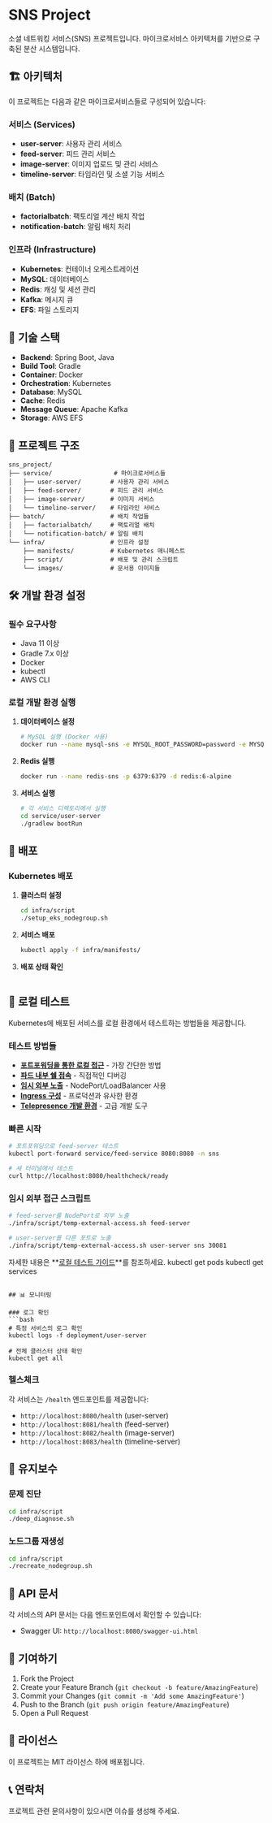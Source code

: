 # SNS Project

소셜 네트워킹 서비스(SNS) 프로젝트입니다. 마이크로서비스 아키텍처를 기반으로 구축된 분산 시스템입니다.

## 🏗️ 아키텍처

이 프로젝트는 다음과 같은 마이크로서비스들로 구성되어 있습니다:

### 서비스 (Services)
- **user-server**: 사용자 관리 서비스
- **feed-server**: 피드 관리 서비스  
- **image-server**: 이미지 업로드 및 관리 서비스
- **timeline-server**: 타임라인 및 소셜 기능 서비스

### 배치 (Batch)
- **factorialbatch**: 팩토리얼 계산 배치 작업
- **notification-batch**: 알림 배치 처리

### 인프라 (Infrastructure)
- **Kubernetes**: 컨테이너 오케스트레이션
- **MySQL**: 데이터베이스
- **Redis**: 캐싱 및 세션 관리
- **Kafka**: 메시지 큐
- **EFS**: 파일 스토리지

## 🚀 기술 스택

- **Backend**: Spring Boot, Java
- **Build Tool**: Gradle
- **Container**: Docker
- **Orchestration**: Kubernetes
- **Database**: MySQL
- **Cache**: Redis
- **Message Queue**: Apache Kafka
- **Storage**: AWS EFS

## 📁 프로젝트 구조

```
sns_project/
├── service/                 # 마이크로서비스들
│   ├── user-server/        # 사용자 관리 서비스
│   ├── feed-server/        # 피드 관리 서비스
│   ├── image-server/       # 이미지 서비스
│   └── timeline-server/    # 타임라인 서비스
├── batch/                  # 배치 작업들
│   ├── factorialbatch/     # 팩토리얼 배치
│   └── notification-batch/ # 알림 배치
└── infra/                  # 인프라 설정
    ├── manifests/          # Kubernetes 매니페스트
    ├── script/             # 배포 및 관리 스크립트
    └── images/             # 문서용 이미지들
```

## 🛠️ 개발 환경 설정

### 필수 요구사항
- Java 11 이상
- Gradle 7.x 이상
- Docker
- kubectl
- AWS CLI

### 로컬 개발 환경 실행

1. **데이터베이스 설정**
   ```bash
   # MySQL 실행 (Docker 사용)
   docker run --name mysql-sns -e MYSQL_ROOT_PASSWORD=password -e MYSQL_DATABASE=sns_db -p 3306:3306 -d mysql:8.0
   ```

2. **Redis 실행**
   ```bash
   docker run --name redis-sns -p 6379:6379 -d redis:6-alpine
   ```

3. **서비스 실행**
   ```bash
   # 각 서비스 디렉토리에서 실행
   cd service/user-server
   ./gradlew bootRun
   ```

## 🚀 배포

### Kubernetes 배포

1. **클러스터 설정**
   ```bash
   cd infra/script
   ./setup_eks_nodegroup.sh
   ```

2. **서비스 배포**
   ```bash
   kubectl apply -f infra/manifests/
   ```

3. **배포 상태 확인**
   ```bash

## 🧪 로컬 테스트

Kubernetes에 배포된 서비스를 로컬 환경에서 테스트하는 방법들을 제공합니다.

### 테스트 방법들
- **[포트포워딩을 통한 로컬 접근](docs/local-testing-guide.md#3-포트포워딩을-통한-로컬호스트-접근)** - 가장 간단한 방법
- **[파드 내부 쉘 접속](docs/local-testing-guide.md#1-파드-내부에서-쉘-호출)** - 직접적인 디버깅
- **[임시 외부 노출](docs/local-testing-guide.md#4-서비스-타입-변경으로-외부-접근)** - NodePort/LoadBalancer 사용
- **[Ingress 구성](docs/local-testing-guide.md#2-ingress-구성-후-외부에서-api-호출)** - 프로덕션과 유사한 환경
- **[Telepresence 개발 환경](docs/local-testing-guide.md#5-telepresence를-사용한-개발-환경)** - 고급 개발 도구

### 빠른 시작
```bash
# 포트포워딩으로 feed-server 테스트
kubectl port-forward service/feed-service 8080:8080 -n sns

# 새 터미널에서 테스트
curl http://localhost:8080/healthcheck/ready
```

### 임시 외부 접근 스크립트
```bash
# feed-server를 NodePort로 외부 노출
./infra/script/temp-external-access.sh feed-server

# user-server를 다른 포트로 노출
./infra/script/temp-external-access.sh user-server sns 30081
```

자세한 내용은 **[로컬 테스트 가이드](docs/local-testing-guide.md)**를 참조하세요.
   kubectl get pods
   kubectl get services
   ```

## 📊 모니터링

### 로그 확인
```bash
# 특정 서비스의 로그 확인
kubectl logs -f deployment/user-server

# 전체 클러스터 상태 확인
kubectl get all
```

### 헬스체크
각 서비스는 `/health` 엔드포인트를 제공합니다:
- `http://localhost:8080/health` (user-server)
- `http://localhost:8081/health` (feed-server)
- `http://localhost:8082/health` (image-server)
- `http://localhost:8083/health` (timeline-server)

## 🔧 유지보수

### 문제 진단
```bash
cd infra/script
./deep_diagnose.sh
```

### 노드그룹 재생성
```bash
cd infra/script
./recreate_nodegroup.sh
```

## 📝 API 문서

각 서비스의 API 문서는 다음 엔드포인트에서 확인할 수 있습니다:
- Swagger UI: `http://localhost:8080/swagger-ui.html`

## 🤝 기여하기

1. Fork the Project
2. Create your Feature Branch (`git checkout -b feature/AmazingFeature`)
3. Commit your Changes (`git commit -m 'Add some AmazingFeature'`)
4. Push to the Branch (`git push origin feature/AmazingFeature`)
5. Open a Pull Request

## 📄 라이선스

이 프로젝트는 MIT 라이선스 하에 배포됩니다.

## 📞 연락처

프로젝트 관련 문의사항이 있으시면 이슈를 생성해 주세요. 
